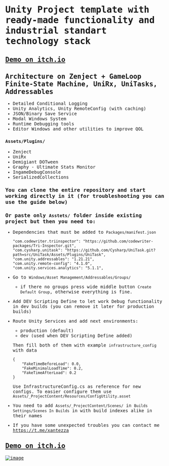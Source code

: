 <span style="font-family:monospace;">

# Unity Project template with ready-made functionality and industrial standart technology stack

## [Demo on itch.io](https://xantezza.itch.io/zenjecttemplate?secret=UttPjfN9suIcAZPYfNQrxg4MsT8)

## Architecture on Zenject + GameLoop Finite-State Machine, UniRx, UniTasks, Addressables
- Detailed Conditional Logging
- Unity Analytics, Unity RemoteConfig (with caching)
- JSON/Binary Save Service
- Modal Windows System
- Runtime Debugging tools
- Editor Windows and other utilities to improve QOL
 
### ```Assets/Plugins/```

- Zenject
- UniRx
- Demigiant DOTween
- Graphy - Ultimate Stats Monitor
- IngameDebugConsole
- SerializedCollections

 ### You can clone the entire repository and start working directly in it (for troubleshooting you can use the guide below)
 
 ### Or paste only ```Asstets/``` folder inside existing project but then you need to:

- Dependencies that must be added to ```Packages/manifest.json```
	```
    "com.codewriter.triinspector": "https://github.com/codewriter-packages/Tri-Inspector.git",
    "com.cysharp.unitask": "https://github.com/Cysharp/UniTask.git?path=src/UniTask/Assets/Plugins/UniTask",
    "com.unity.addressables": "1.21.21",
    "com.unity.remote-config": "4.1.0",
    "com.unity.services.analytics": "5.1.1",
	```
- Go to ```Windows/Asset Management/Addressables/Groups/``` 

	- if there no groups press wide middle button ```Create Default Group```, otherwise everything is fine.

- Add DEV Scripting Define to let work Debug functionality in dev builds (you can remove it later for production builds)

- Route Unity Services and add next environments:
	- production (default)
	- dev (used when DEV Scripting Define added)
	
	Then fill both of them with example ```infrastructure_config``` with data
	```
	{
  		"FakeTimeBeforeLoad": 0.0,
  		"FakeMinimalLoadTime": 0.2,
  		"FakeTimeAfterLoad": 0.2
	}
	```

	Use InfrastructureConfig.cs as reference for new configs.
	To easier configure them use  ```Assets/_ProjectContent/Resources/ConfigUtility.asset```

- You need to add ```Assets/_ProjectContent/Scenes/``` in ```Builds Settings/Scenes In Builds``` in with build indexes alike in their names

- If you have some unexpected troubles you can contact me https://t.me/xantezza




## [Demo on itch.io](https://xantezza.itch.io/zenjecttemplate?secret=UttPjfN9suIcAZPYfNQrxg4MsT8)

[![image](https://github.com/xantezza/ZenjectTemplate/assets/74206629/0c785e38-cf0b-4760-8b44-83febe659efc)](https://xantezza.itch.io/zenjecttemplate?secret=UttPjfN9suIcAZPYfNQrxg4MsT8)

</span>
    
